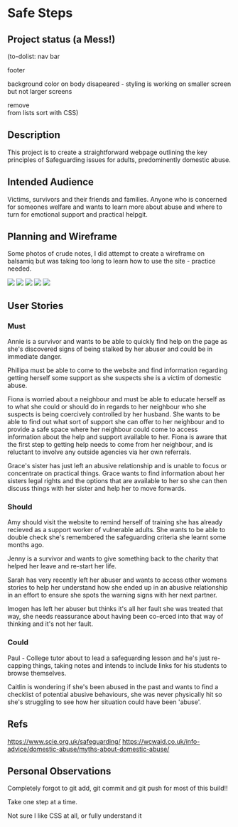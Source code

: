# Safe Steps

## Project status (a Mess!)
(to-dolist:
nav bar

footer

background color on body disapeared - styling is working on smaller screen but not larger screens

 remove <br> from lists sort with CSS)
 

## Description
This project is to create a straightforward webpage outlining the key principles of Safeguarding issues for adults, predominently domestic abuse.


## Intended Audience
Victims, survivors and their friends and families. Anyone who is concerned for someones welfare and wants to learn more about abuse and where to turn for emotional support and practical helpgit.



## Planning and Wireframe

Some photos of crude notes, I did attempt to create a wireframe on balsamiq but was taking too long to learn how to use the site - practice needed.

<img src="assets/Laptop.jpg">
<img src="assets/Tablet.jpg">
<img src="assets/Notes.jpg">
<img src="assets/Notes2.jpg">
<img src="assets/Colour Selection.jpg">


## User Stories

### Must

Annie is a survivor and wants to be able to quickly find help on the page as she's discovered signs of being stalked by her abuser and could be in immediate danger.

Phillipa must be able to come to the website and find information regarding  getting herself some support as she suspects she is a victim of domestic abuse.

Fiona is worried about a neighbour and must be able to educate herself as to what she could or should do in regards to her neighbour who she suspects is being coercively controlled by her husband. She wants to be able to find out what sort of support she can offer to her neighbour and to provide a safe space where her neighbour could come to access information about the help and support available to her. Fiona is aware that the first step to getting help needs to come from her neighbour, and is reluctant to involve any outside agencies via her own referrals.

Grace's sister has just left an abusive relationship and is unable to focus or concentrate on practical things. Grace wants to find information about her sisters legal rights and the options that are available to her so she can then discuss things with her sister and help her to move forwards.





### Should 
Amy should visit the website to remind herself of training she has already recieved as a support worker of vulnerable adults. She wants to be able to double check she's remembered the safeguarding criteria she learnt some months ago.

Jenny is a survivor and wants to give something back to the charity that helped her leave and re-start her life. 

Sarah has very recently left her abuser and wants to access other womens stories to help her understand how she ended up in an abusive relationship in an effort to ensure she spots the warning signs with her next partner.

Imogen has left her abuser but thinks it's all her fault she was treated that way, she needs reassurance about having been co-erced into that way of thinking and it's not her fault.



### Could 
Paul - College tutor about to lead a safeguarding lesson and he's just re-capping things, taking notes and intends to include links for his students to browse themselves.

Caitlin is wondering if she's been abused in the past and wants to find a checklist of potential abusive behaviours, she was never physically hit so she's struggling to see how her situation could have been 'abuse'. 


## Refs

https://www.scie.org.uk/safeguarding/
https://wcwaid.co.uk/info-advice/domestic-abuse/myths-about-domestic-abuse/




## Personal Observations
Completely forgot to git add, git commit and git push for most of this build!! 

Take one step at a time.

Not sure I like CSS at all, or fully understand it
